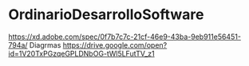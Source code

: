 # OrdinarioDesarrolloSoftware
https://xd.adobe.com/spec/0f7b7c7c-21cf-46e9-43ba-9eb911e56451-794a/
Diagrmas
https://drive.google.com/open?id=1V20TxPGzqeGPLDNbOG-tWl5LFutTV_z1
